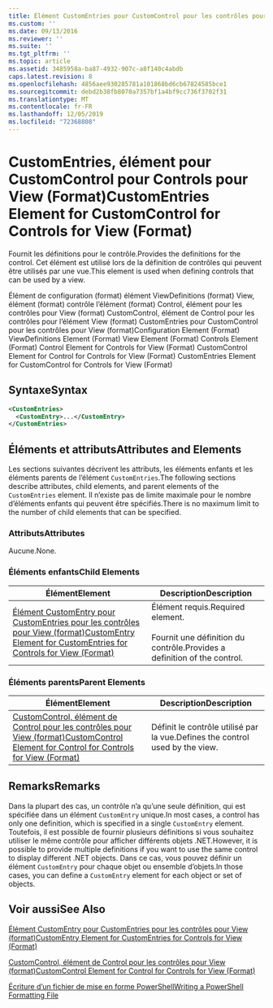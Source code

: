 ```yaml
---
title: Élément CustomEntries pour CustomControl pour les contrôles pour View (format) | Microsoft Docs
ms.custom: ''
ms.date: 09/13/2016
ms.reviewer: ''
ms.suite: ''
ms.tgt_pltfrm: ''
ms.topic: article
ms.assetid: 3485958a-ba87-4932-907c-a8f140c4abdb
caps.latest.revision: 8
ms.openlocfilehash: 4856aee930285781a101868bd6cb67824585bce1
ms.sourcegitcommit: debd2b38fb8070a7357bf1a4bf9cc736f3702f31
ms.translationtype: MT
ms.contentlocale: fr-FR
ms.lasthandoff: 12/05/2019
ms.locfileid: "72368808"
---
```

# <a name="customentries-element-for-customcontrol-for-controls-for-view-format"></a><span data-ttu-id="87a2a-102">CustomEntries, élément pour CustomControl pour Controls pour View (Format)</span><span class="sxs-lookup"><span data-stu-id="87a2a-102">CustomEntries Element for CustomControl for Controls for View (Format)</span></span>

<span data-ttu-id="87a2a-103">Fournit les définitions pour le contrôle.</span><span class="sxs-lookup"><span data-stu-id="87a2a-103">Provides the definitions for the control.</span></span> <span data-ttu-id="87a2a-104">Cet élément est utilisé lors de la définition de contrôles qui peuvent être utilisés par une vue.</span><span class="sxs-lookup"><span data-stu-id="87a2a-104">This element is used when defining controls that can be used by a view.</span></span>

<span data-ttu-id="87a2a-105">Élément de configuration (format) élément ViewDefinitions (format) View, élément (format) contrôle l’élément (format) Control, élément pour les contrôles pour View (format) CustomControl, élément de Control pour les contrôles pour l’élément View (format) CustomEntries pour CustomControl pour les contrôles pour View (format)</span><span class="sxs-lookup"><span data-stu-id="87a2a-105">Configuration Element (Format) ViewDefinitions Element (Format) View Element (Format) Controls Element (Format) Control Element for Controls for View (Format) CustomControl Element for Control for Controls for View (Format) CustomEntries Element for CustomControl for Controls for View (Format)</span></span>

## <a name="syntax"></a><span data-ttu-id="87a2a-106">Syntaxe</span><span class="sxs-lookup"><span data-stu-id="87a2a-106">Syntax</span></span>

```xml
<CustomEntries>
  <CustomEntry>...</CustomEntry>
</CustomEntries>
```

## <a name="attributes-and-elements"></a><span data-ttu-id="87a2a-107">Éléments et attributs</span><span class="sxs-lookup"><span data-stu-id="87a2a-107">Attributes and Elements</span></span>

<span data-ttu-id="87a2a-108">Les sections suivantes décrivent les attributs, les éléments enfants et les éléments parents de l’élément `CustomEntries`.</span><span class="sxs-lookup"><span data-stu-id="87a2a-108">The following sections describe attributes, child elements, and parent elements of the `CustomEntries` element.</span></span> <span data-ttu-id="87a2a-109">Il n’existe pas de limite maximale pour le nombre d’éléments enfants qui peuvent être spécifiés.</span><span class="sxs-lookup"><span data-stu-id="87a2a-109">There is no maximum limit to the number of child elements that can be specified.</span></span>

### <a name="attributes"></a><span data-ttu-id="87a2a-110">Attributs</span><span class="sxs-lookup"><span data-stu-id="87a2a-110">Attributes</span></span>

<span data-ttu-id="87a2a-111">Aucune.</span><span class="sxs-lookup"><span data-stu-id="87a2a-111">None.</span></span>

### <a name="child-elements"></a><span data-ttu-id="87a2a-112">Éléments enfants</span><span class="sxs-lookup"><span data-stu-id="87a2a-112">Child Elements</span></span>

|<span data-ttu-id="87a2a-113">Élément</span><span class="sxs-lookup"><span data-stu-id="87a2a-113">Element</span></span>|<span data-ttu-id="87a2a-114">Description</span><span class="sxs-lookup"><span data-stu-id="87a2a-114">Description</span></span>|
|-------------|-----------------|
|[<span data-ttu-id="87a2a-115">Élément CustomEntry pour CustomEntries pour les contrôles pour View (format)</span><span class="sxs-lookup"><span data-stu-id="87a2a-115">CustomEntry Element for CustomEntries for Controls for View (Format)</span></span>](./customentry-element-for-customentries-for-controls-for-view-format.md)|<span data-ttu-id="87a2a-116">Élément requis.</span><span class="sxs-lookup"><span data-stu-id="87a2a-116">Required element.</span></span><br /><br /> <span data-ttu-id="87a2a-117">Fournit une définition du contrôle.</span><span class="sxs-lookup"><span data-stu-id="87a2a-117">Provides a definition of the control.</span></span>|

### <a name="parent-elements"></a><span data-ttu-id="87a2a-118">Éléments parents</span><span class="sxs-lookup"><span data-stu-id="87a2a-118">Parent Elements</span></span>

|<span data-ttu-id="87a2a-119">Élément</span><span class="sxs-lookup"><span data-stu-id="87a2a-119">Element</span></span>|<span data-ttu-id="87a2a-120">Description</span><span class="sxs-lookup"><span data-stu-id="87a2a-120">Description</span></span>|
|-------------|-----------------|
|[<span data-ttu-id="87a2a-121">CustomControl, élément de Control pour les contrôles pour View (format)</span><span class="sxs-lookup"><span data-stu-id="87a2a-121">CustomControl Element for Control for Controls for View (Format)</span></span>](./customcontrol-element-for-control-for-controls-for-view-format.md)|<span data-ttu-id="87a2a-122">Définit le contrôle utilisé par la vue.</span><span class="sxs-lookup"><span data-stu-id="87a2a-122">Defines the control used by the view.</span></span>|

## <a name="remarks"></a><span data-ttu-id="87a2a-123">Remarks</span><span class="sxs-lookup"><span data-stu-id="87a2a-123">Remarks</span></span>

<span data-ttu-id="87a2a-124">Dans la plupart des cas, un contrôle n’a qu’une seule définition, qui est spécifiée dans un élément `CustomEntry` unique.</span><span class="sxs-lookup"><span data-stu-id="87a2a-124">In most cases, a control has only one definition, which is specified in a single `CustomEntry` element.</span></span> <span data-ttu-id="87a2a-125">Toutefois, il est possible de fournir plusieurs définitions si vous souhaitez utiliser le même contrôle pour afficher différents objets .NET.</span><span class="sxs-lookup"><span data-stu-id="87a2a-125">However, it is possible to provide multiple definitions if you want to use the same control to display different .NET objects.</span></span> <span data-ttu-id="87a2a-126">Dans ce cas, vous pouvez définir un élément `CustomEntry` pour chaque objet ou ensemble d’objets.</span><span class="sxs-lookup"><span data-stu-id="87a2a-126">In those cases, you can define a `CustomEntry` element for each object or set of objects.</span></span>

## <a name="see-also"></a><span data-ttu-id="87a2a-127">Voir aussi</span><span class="sxs-lookup"><span data-stu-id="87a2a-127">See Also</span></span>

[<span data-ttu-id="87a2a-128">Élément CustomEntry pour CustomEntries pour les contrôles pour View (format)</span><span class="sxs-lookup"><span data-stu-id="87a2a-128">CustomEntry Element for CustomEntries for Controls for View (Format)</span></span>](./customentry-element-for-customentries-for-controls-for-view-format.md)

[<span data-ttu-id="87a2a-129">CustomControl, élément de Control pour les contrôles pour View (format)</span><span class="sxs-lookup"><span data-stu-id="87a2a-129">CustomControl Element for Control for Controls for View (Format)</span></span>](./customcontrol-element-for-control-for-controls-for-view-format.md)

[<span data-ttu-id="87a2a-130">Écriture d’un fichier de mise en forme PowerShell</span><span class="sxs-lookup"><span data-stu-id="87a2a-130">Writing a PowerShell Formatting File</span></span>](./writing-a-powershell-formatting-file.md)
